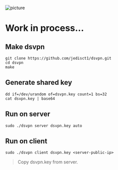 ![picture](dsvpn-logo.png)

# Work in process...

## Make dsvpn
```
git clone https://github.com/jedisct1/dsvpn.git  
cd dsvpn  
make  
```

## Generate shared key
```
dd if=/dev/urandom of=dsvpn.key count=1 bs=32  
cat dsvpn.key | base64  
```

## Run on server
```
sudo ./dsvpn server dsvpn.key auto  
```

## Run on client
```
sudo ./dsvpn client dsvpn.key <server-public-ip>  
```
> Copy dsvpn.key from server.

